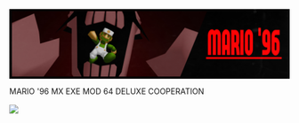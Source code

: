 <img src="./showcase/mod-banner.png" align="center" />

MARIO '96 MX EXE MOD 64 DELUXE COOPERATION

<img src="./showcase/funny.gif" align="center" />
